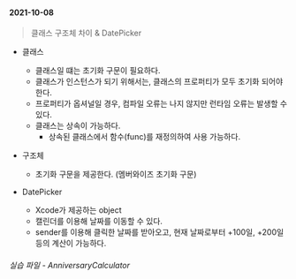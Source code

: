 #### 2021-10-08

> 클래스 구조체 차이 & DatePicker

- 클래스

  - 클래스일 떄는 초기화 구문이 필요하다.
  - 클래스가 인스턴스가 되기 위해서는, 클래스의 프로퍼티가 모두 초기화 되어야한다.
  - 프로퍼티가 옵셔널일 경우, 컴파일 오류는 나지 않지만 런타임 오류는 발생할 수 있다.
  - 클래스는 상속이 가능하다.
    - 상속된 클래스에서 함수(func)를 재정의하여 사용 가능하다.
- 구조체
  - 초기화 구문을 제공한다. (멤버와이즈 초기화 구문)
- DatePicker
  - Xcode가 제공하는 object
  - 캘린더를 이용해 날짜를 이동할 수 있다.
  - sender를 이용해 클릭한 날짜를 받아오고, 현재 날짜로부터 +100일, +200일 등의 계산이 가능하다.

###### 실습 파일 - AnniversaryCalculator